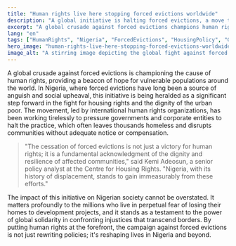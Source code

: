 ```yaml
---
title: "Human rights live here stopping forced evictions worldwide"
description: "A global initiative is halting forced evictions, a move that resonates deeply with Nigerians' struggle for housing rights."
excerpt: "A global crusade against forced evictions champions human rights."
lang: "en"
tags: ["HumanRights", "Nigeria", "ForcedEvictions", "HousingPolicy", "GlobalInitiative"]
hero_image: "human-rights-live-here-stopping-forced-evictions-worldwide.png"
image_alt: "A stirring image depicting the global fight against forced evictions"
---
```


A global crusade against forced evictions is championing the cause of human rights, providing a beacon of hope for vulnerable populations around the world. In Nigeria, where forced evictions have long been a source of anguish and social upheaval, this initiative is being heralded as a significant step forward in the fight for housing rights and the dignity of the urban poor. The movement, led by international human rights organizations, has been working tirelessly to pressure governments and corporate entities to halt the practice, which often leaves thousands homeless and disrupts communities without adequate notice or compensation.

> "The cessation of forced evictions is not just a victory for human rights; it is a fundamental acknowledgment of the dignity and resilience of affected communities," said Kemi Adeosun, a senior policy analyst at the Centre for Housing Rights. "Nigeria, with its history of displacement, stands to gain immeasurably from these efforts."

The impact of this initiative on Nigerian society cannot be overstated. It matters profoundly to the millions who live in perpetual fear of losing their homes to development projects, and it stands as a testament to the power of global solidarity in confronting injustices that transcend borders. By putting human rights at the forefront, the campaign against forced evictions is not just rewriting policies; it's reshaping lives in Nigeria and beyond.